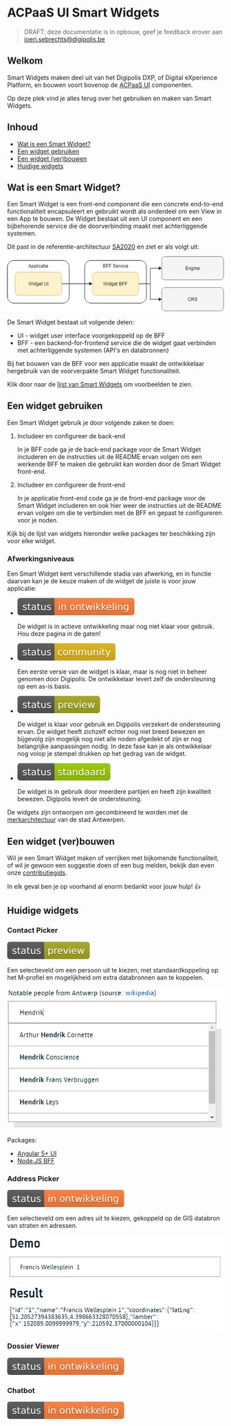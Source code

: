 # ACPaaS UI Smart Widgets

> DRAFT: deze documentatie is in opbouw, geef je feedback erover aan [joeri.sebrechts@digipolis.be](mailto:joeri.sebrechts@digipolis.be)

## Welkom

Smart Widgets maken deel uit van het Digipolis DXP, of Digital eXperience Platform, en bouwen voort bovenop de [ACPaaS UI](https://acpaas-ui.digipolis.be) componenten.

Op deze plek vind je alles terug over het gebruiken en maken van Smart Widgets.

## Inhoud

- [Wat is een Smart Widget?](#wat-is-een-smart-widget)
- [Een widget gebruiken](#een-widget-gebruiken)
- [Een widget (ver)bouwen](#een-widget-verbouwen)
- [Huidige widgets](#huidige-widgets)

## Wat is een Smart Widget?

Een Smart Widget is een front-end component die een concrete end-to-end functionaliteit encapsuleert en gebruikt wordt als onderdeel om een View in een App te bouwen. De Widget bestaat uit een UI component en een bijbehorende service die de doorverbinding maakt met achterliggende systemen.

Dit past in de referentie-architectuur [SA2020](https://docs.google.com/presentation/d/1F5xLAm7IqepLyBJMswdLXtkD-Epa_xL-iUJfu-k-Kdc/edit?usp=drive_web&ouid=110795847601970524262) en ziet er als volgt uit:

![Widget UI - Widget BFF - Engines](images/widget-architecture.png "Smart Widget Architecture")

De Smart Widget bestaat uit volgende delen:

- UI - widget user interface voorgekoppeld op de BFF
- BFF - een backend-for-frontend service die de widget gaat verbinden met achterliggende systemen (API's en databronnen)

Bij het bouwen van de BFF voor een applicatie maakt de ontwikkelaar hergebruik van de voorverpakte Smart Widget functionaliteit.

Klik door naar de [lijst van Smart Widgets](#huidige-widgets) om voorbeelden te zien.

## Een widget gebruiken

Een Smart Widget gebruik je door volgende zaken te doen:

1. Includeer en configureer de back-end

    In je BFF code ga je de back-end package voor de Smart Widget includeren en de instructies uit de README ervan volgen om een werkende BFF te maken die gebruikt kan worden door de Smart Widget front-end.

2. Includeer en configureer de front-end

    In je applicatie front-end code ga je de front-end package voor de Smart Widget includeren en ook hier weer de instructies uit de README ervan volgen om die te verbinden met de BFF en gepast te configureren voor je noden.

Kijk bij de lijst van widgets hieronder welke packages ter beschikking zijn voor elke widget.

### Afwerkingsniveaus

Een Smart Widget kent verschillende stadia van afwerking, en in functie daarvan kan je de keuze maken of de widget de juiste is voor jouw applicatie:

- ![In ontwikkeling](images/status-in-ontwikkeling.svg)

  De widget is in actieve ontwikkeling maar nog niet klaar voor gebruik. Hou deze pagina in de gaten!

- ![Community](images/status-community.svg)

  Een eerste versie van de widget is klaar, maar is nog niet in beheer genomen door Digipolis. De ontwikkelaar levert zelf de ondersteuning op een as-is basis.

- ![Preview](images/status-preview.svg)

  De widget is klaar voor gebruik en Digipolis verzekert de ondersteuning ervan. De widget heeft zichzelf echter nog niet breed bewezen en bijgevolg zijn mogelijk nog niet alle noden afgedekt of zijn er nog belangrijke aanpassingen nodig. In deze fase kan je als ontwikkelaar nog volop je stempel drukken op het gedrag van de widget.

- ![Standaard](images/status-standaard.svg)

  De widget is in gebruik door meerdere partijen en heeft zijn kwaliteit bewezen. Digipolis levert de ondersteuning.

De widgets zijn ontworpen om gecombineerd te worden met de [merkarchitectuur](https://www.antwerpen.be/nl/overzicht/merk-en-huisstijl-1/digitale-componenten/technische-informatie) van de stad Antwerpen.

## Een widget (ver)bouwen

Wil je een Smart Widget maken of verrijken met bijkomende functionaliteit, of wil je gewoon een suggestie doen of een bug melden, bekijk dan even onze [contributiegids](CONTRIBUTING.md).

In elk geval ben je op voorhand al enorm bedankt voor jouw hulp! :+1:

## Huidige widgets

### Contact Picker

![Status: Preview](images/status-preview.svg)

Een selectieveld om een persoon uit te kiezen, met standaardkoppeling op het M-profiel en mogelijkheid om extra databronnen aan te koppelen.

![Contact Picker](images/contact-picker.png)

Packages:

- [Angular 5+ UI](https://github.com/digipolisantwerp/contact-picker_widget_angular)
- [Node.JS BFF](https://github.com/digipolisantwerp/contact-picker_service_nodejs)

### Address Picker

![Status: In ontwikkeling](images/status-in-ontwikkeling.svg)

Een selectieveld om een adres uit te kiezen, gekoppeld op de GIS databron van straten en adressen.

![Address Picker](images/address-picker.png)

### Dossier Viewer

![Status: In ontwikkeling](images/status-in-ontwikkeling.svg)

### Chatbot

![Status: In ontwikkeling](images/status-in-ontwikkeling.svg)
